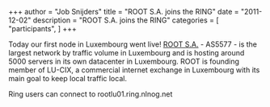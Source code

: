 +++
author = "Job Snijders"
title = "ROOT S.A. joins the RING"
date = "2011-12-02"
description = "ROOT S.A. joins the RING"
categories = [
    "participants",
]
+++

Today our first node in Luxembourg went live! <a href="http://www.root.lu/">ROOT S.A.</a> - AS5577 - is the largest network by traffic volume in Luxembourg and is hosting around 5000 servers in its own datacenter in Luxembourg. ROOT is founding member of LU-CIX, a commercial internet exchange in Luxembourg with its main goal to keep local traffic local.

Ring users can connect to rootlu01.ring.nlnog.net


